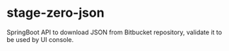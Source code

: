 # stage-zero-json
SpringBoot API to download  JSON from Bitbucket repository, validate it to be used by UI console.
